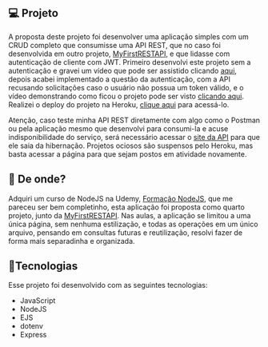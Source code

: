 ## :computer: Projeto

A proposta deste projeto foi desenvolver uma aplicação simples com um CRUD completo que consumisse uma API REST, que no caso foi desenvolvida em outro projeto, [MyFirstRESTAPI](https://github.com/caiohscruz/MyFirstRESTAPI), e que lidasse com autenticação de cliente com JWT. Primeiro desenvolvi este projeto sem a autenticação e gravei um vídeo que pode ser assistido clicando [aqui](https://youtu.be/RVVYuSteLdo), depois acabei implementado a questão da autenticação, com a API recusando solicitações caso o usuário não possua um token válido, e o vídeo demonstrando como ficou o projeto pode ser visto [clicando aqui](https://youtu.be/hxchZEgVFpg). Realizei o deploy do projeto na Heroku, [clique aqui](https://myfirstrestapiconsumer.herokuapp.com/) para acessá-lo.

Atenção, caso teste minha API REST diretamente com algo como o Postman ou pela aplicação mesmo que desenvolvi para consumi-la e acuse indisponibilidade do serviço, será necessário acessar o [site da API](https://my-first--rest-api.herokuapp.com/) para que ele saia da hibernação. Projetos ociosos são suspensos pelo Heroku, mas basta acessar a página para que sejam postos em atividade novamente.

## :satellite: De onde?

Adquiri um curso de NodeJS na Udemy,  [Formação NodeJS](https://www.udemy.com/course/formacao-nodejs/), que me pareceu ser bem completinho, esta aplicação foi proposta como quarto projeto, junto da [MyFirstRESTAPI](https://github.com/caiohscruz/MyFirstRESTAPI). Nas aulas, a aplicação se limitou a uma única página, sem nenhuma estilização, e todas as operações em um único arquivo, pensando em consultas futuras e reutilização, resolvi fazer de forma mais separadinha e organizada.

## :rocket:Tecnologias

Esse projeto foi desenvolvido com as seguintes tecnologias:

- JavaScript
- NodeJS
- EJS
- dotenv
- Express
